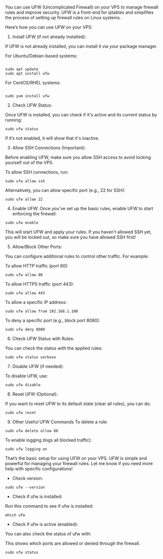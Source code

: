 You can use UFW (Uncomplicated Firewall) on your VPS to manage firewall rules and improve security. UFW is a front-end for iptables and simplifies the process of setting up firewall rules on Linux systems.

Here’s how you can use UFW on your VPS:

1. Install UFW (if not already installed):

If UFW is not already installed, you can install it via your package manager.

For Ubuntu/Debian-based systems:

```

sudo apt update
sudo apt install ufw

```


For CentOS/RHEL systems:

```

sudo yum install ufw

```

2. Check UFW Status:

Once UFW is installed, you can check if it's active and its current status by running:

```
sudo ufw status

```
If it’s not enabled, it will show that it's inactive.

3. Allow SSH Connections (Important):

Before enabling UFW, make sure you allow SSH access to avoid locking yourself out of the VPS.

To allow SSH connections, run:

```
sudo ufw allow ssh

```
Alternatively, you can allow specific port (e.g., 22 for SSH):

```
sudo ufw allow 22

```
4. Enable UFW:
Once you've set up the basic rules, enable UFW to start enforcing the firewall:

```
sudo ufw enable

```
This will start UFW and apply your rules. If you haven't allowed SSH yet, you will be locked out, so make sure you have allowed SSH first!

5. Allow/Block Other Ports:

You can configure additional rules to control other traffic. For example:

To allow HTTP traffic (port 80):


```
sudo ufw allow 80

```
To allow HTTPS traffic (port 443):

```
sudo ufw allow 443

```
To allow a specific IP address:


```
sudo ufw allow from 192.168.1.100

```

To deny a specific port (e.g., block port 8080):

```
sudo ufw deny 8080

```

6. Check UFW Status with Rules:

You can check the status with the applied rules:

```
sudo ufw status verbose

```
7. Disable UFW (if needed):

To disable UFW, use:


```
sudo ufw disable

```
8. Reset UFW (Optional):

If you want to reset UFW to its default state (clear all rules), you can do:

```
sudo ufw reset

```
9. Other Useful UFW Commands
To delete a rule:

```
sudo ufw delete allow 80

```
To enable logging (logs all blocked traffic):

```
sudo ufw logging on

```
That’s the basic setup for using UFW on your VPS. UFW is simple and powerful for managing your firewall rules. Let me know if you need more help with specific configurations!







- Check version:

```
sudo ufw --version

```

- Check if ufw is installed:

Run this command to see if ufw is installed:

```
which ufw

```

- Check if ufw is active (enabled):

You can also check the status of ufw with:

This shows which ports are allowed or denied through the firewall.

```
sudo ufw status

```
